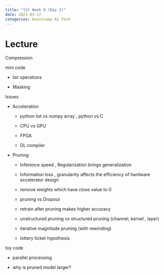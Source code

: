 ```yaml
---
title: "[U] Week 8 (Day 3)"
date: 2021-03-17
categories: boostcamp AI Tech
---
```

# Lecture

Compression

mini code

* list operations

* Masking

Issues

* Acceleration

    * python list vs numpy array , python vs C

    * CPU vs GPU

    * FPGA

    * DL compiler

* Pruning

    * Inference speed , Regularization brings generalization

    * Information loss , granularity affects the efficiency of hardware accelerator design

    * remove weights which have close value to 0

    * pruning vs Dropout

    * retrain after pruning makes higher accuracy

    * unstructured pruning vs structured pruning (channel, kernel , layer)

    * iterative magnitude pruning (with rewinding)

    * lottery ticket hypothesis

toy code

* parallel processing

* why is pruned model larger?